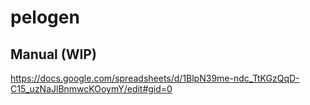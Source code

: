# pelogen

## Manual (WIP)
https://docs.google.com/spreadsheets/d/1BlpN39me-ndc_TtKGzQqD-C15_uzNaJlBnmwcKOoymY/edit#gid=0